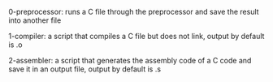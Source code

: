 0-preprocessor: runs a C file through the preprocessor and save the result into another file

1-compiler: a script that compiles a C file but does not link, output by default is .o

2-assembler: a script that generates the assembly code of a C code and save it in an output file, output by default is .s
